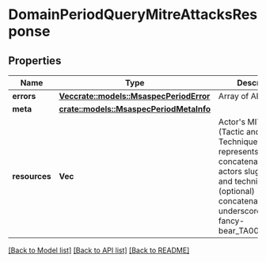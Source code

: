# DomainPeriodQueryMitreAttacksResponse

## Properties

Name | Type | Description | Notes
------------ | ------------- | ------------- | -------------
**errors** | [**Vec<crate::models::MsaspecPeriodError>**](msaspec.Error.md) | Array of API Errors |
**meta** | [**crate::models::MsaspecPeriodMetaInfo**](msaspec.MetaInfo.md) |  |
**resources** | **Vec<String>** | Actor's MITRE attack (Tactic and Technique) ids, represents a concatenation of actors slug, tactic id and technique id (optional) concatenated by underscore, example: fancy-bear_TA0011_T1071' |

[[Back to Model list]](../README.md#documentation-for-models) [[Back to API list]](../README.md#documentation-for-api-endpoints) [[Back to README]](../README.md)
